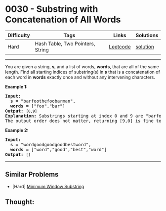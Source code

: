 # 0030 - Substring with Concatenation of All Words

Difficulty  | Tags | Links | Solutions
----------- | ---- | ----- | -----
Hard | Hash Table, Two Pointers, String | [Leetcode](https://leetcode.com/problems/substring-with-concatenation-of-all-words) | [solution](https://leetcode.com/problems/substring-with-concatenation-of-all-words/solution/)


-----------

<p>You are given a string, <strong>s</strong>, and a list of words, <strong>words</strong>, that are all of the same length. Find all starting indices of substring(s) in <strong>s</strong> that is a concatenation of each word in <strong>words</strong> exactly once and without any intervening characters.</p>

<p><strong>Example 1:</strong></p>

<pre>
<strong>Input:
  s =</strong> &quot;barfoothefoobarman&quot;,
<strong>  words = </strong>[&quot;foo&quot;,&quot;bar&quot;]
<strong>Output:</strong> <code>[0,9]</code>
<strong>Explanation:</strong> Substrings starting at index 0 and 9 are &quot;barfoor&quot; and &quot;foobar&quot; respectively.
The output order does not matter, returning [9,0] is fine too.
</pre>

<p><strong>Example 2:</strong></p>

<pre>
<strong>Input:
  s =</strong> &quot;wordgoodgoodgoodbestword&quot;,
<strong>  words = </strong>[&quot;word&quot;,&quot;good&quot;,&quot;best&quot;,&quot;word&quot;]
<strong>Output:</strong> <code>[]</code>
</pre>


-----------


## Similar Problems

- [Hard] [Minimum Window Substring](minimum-window-substring)




## Thought:
